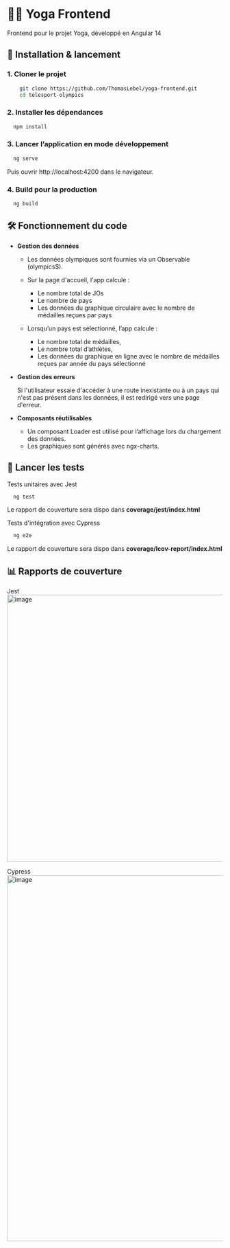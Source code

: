 # 🧘‍♀️ Yoga Frontend

Frontend pour le projet Yoga, développé en Angular 14

## 🚀 Installation & lancement

### 1. Cloner le projet

```bash
    git clone https://github.com/ThomasLebel/yoga-frontend.git
    cd telesport-olympics
```

### 2. Installer les dépendances

```bash
  npm install
```

### 3. Lancer l’application en mode développement

```bash
  ng serve
```
Puis ouvrir http://localhost:4200 dans le navigateur.

### 4. Build pour la production

```bash
  ng build
```

## 🛠️ Fonctionnement du code

- **Gestion des données**

  - Les données olympiques sont fournies via un Observable (olympics$).
  - Sur la page d'accueil, l'app calcule :

    - Le nombre total de JOs
    - Le nombre de pays
    - Les données du graphique circulaire avec le nombre de médailles reçues par pays

  - Lorsqu’un pays est sélectionné, l’app calcule :
    - Le nombre total de médailles,
    - Le nombre total d’athlètes,
    - Les données du graphique en ligne avec le nombre de médailles reçues par année du pays sélectionné

- **Gestion des erreurs**
  
  Si l'utilisateur essaie d'accéder à une route inexistante ou à un pays qui n'est pas présent dans les données, il est redirigé vers une page d'erreur.

- **Composants réutilisables**

  - Un composant Loader est utilisé pour l’affichage lors du chargement des données.
  - Les graphiques sont générés avec ngx-charts.

## 🧪 ️Lancer les tests

Tests unitaires avec Jest

```bash
  ng test
```

Le rapport de couverture sera dispo dans **coverage/jest/index.html**

Tests d'intégration avec Cypress

```bash
  ng e2e
```

Le rapport de couverture sera dispo dans **coverage/lcov-report/index.html**

## 📊 Rapports de couverture

Jest 
<img width="1917" height="622" alt="image" src="https://github.com/user-attachments/assets/b5e71958-8ce3-4970-bb0f-a360302d1637" />

Cypress
<img width="1921" height="853" alt="image" src="https://github.com/user-attachments/assets/0a7e6b9e-2f1a-47ac-9b8b-a19b684eb066" />

